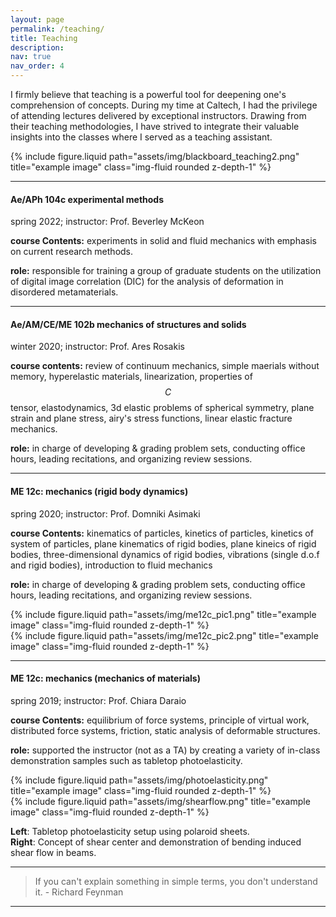 ```yaml
---
layout: page
permalink: /teaching/
title: Teaching
description:
nav: true
nav_order: 4
---
```


I firmly believe that teaching is a powerful tool for deepening one's comprehension of concepts. During my time at Caltech, I had the privilege of attending lectures delivered by exceptional instructors. Drawing from their teaching methodologies, I have strived to integrate their valuable insights into the classes where I served as a teaching assistant.

<div class="row">
    <div class="col-sm mt-3 mt-md-0">
        {% include figure.liquid path="assets/img/blackboard_teaching2.png" title="example image" class="img-fluid rounded z-depth-1" %}
    </div>
</div>

---

#### Ae/APh 104c experimental methods

spring 2022; instructor: Prof. Beverley McKeon <br />

**course Contents:** experiments in solid and fluid mechanics with emphasis on current research methods.

**role:** responsible for training a group of graduate students on the utilization of digital image
correlation (DIC) for the analysis of deformation in disordered metamaterials.

---

#### Ae/AM/CE/ME 102b mechanics of structures and solids

winter 2020; instructor: Prof. Ares Rosakis <br />

**course contents:** review of continuum mechanics, simple maerials without memory, hyperelastic materials, linearization, properties of $$C$$ tensor, elastodynamics, 3d elastic problems of spherical symmetry, plane strain and plane stress, airy's stress functions, linear elastic fracture mechanics.

**role:** in charge of developing & grading problem sets, conducting office hours, leading recitations, and organizing review sessions.

---

#### ME 12c: mechanics (rigid body dynamics)

spring 2020; instructor: Prof. Domniki Asimaki

**course Contents:** kinematics of particles, kinetics of particles, kinetics of system of particles, plane kinematics of rigid bodies, plane kineics of rigid bodies, three-dimensional dynamics of rigid bodies, vibrations (single d.o.f and rigid bodies), introduction to fluid mechanics

**role:** in charge of developing & grading problem sets, conducting office hours, leading recitations, and organizing review sessions.

<div class="row justify-content-sm-center">
    <div class="col-sm mt-3 mt-md-0">
        {% include figure.liquid path="assets/img/me12c_pic1.png" title="example image" class="img-fluid rounded z-depth-1" %}
    </div>
    <div class="col-sm mt-3 mt-md-0">
        {% include figure.liquid path="assets/img/me12c_pic2.png" title="example image" class="img-fluid rounded z-depth-1" %}
    </div>
</div>

---

#### ME 12c: mechanics (mechanics of materials)

spring 2019; instructor: Prof. Chiara Daraio

**course Contents:** equilibrium of force systems, principle of virtual work, distributed force systems, friction, static analysis of deformable structures.

**role:** supported the instructor (not as a TA) by creating a variety of in-class demonstration samples such as tabletop photoelasticity.

<div class="row justify-content-sm-center">
    <div class="col-sm mt-3 mt-md-0">
        {% include figure.liquid path="assets/img/photoelasticity.png" title="example image" class="img-fluid rounded z-depth-1" %}
    </div>
    <div class="col-sm mt-3 mt-md-0">
        {% include figure.liquid path="assets/img/shearflow.png" title="example image" class="img-fluid rounded z-depth-1" %}
    </div>
</div>

**Left**: Tabletop photoelasticity setup using polaroid sheets. <br />
**Right**: Concept of shear center and demonstration of bending induced shear flow in beams.

---

> If you can't explain something in simple terms, you don't understand it. - Richard Feynman

---
